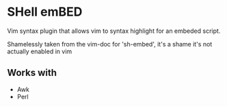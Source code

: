 SHell emBED
===========

Vim syntax plugin that allows vim to syntax highlight for an embeded script.

Shamelessly taken from the vim-doc for 'sh-embed', it's a shame it's not
actually enabled in vim


Works with
----------
- Awk
- Perl
